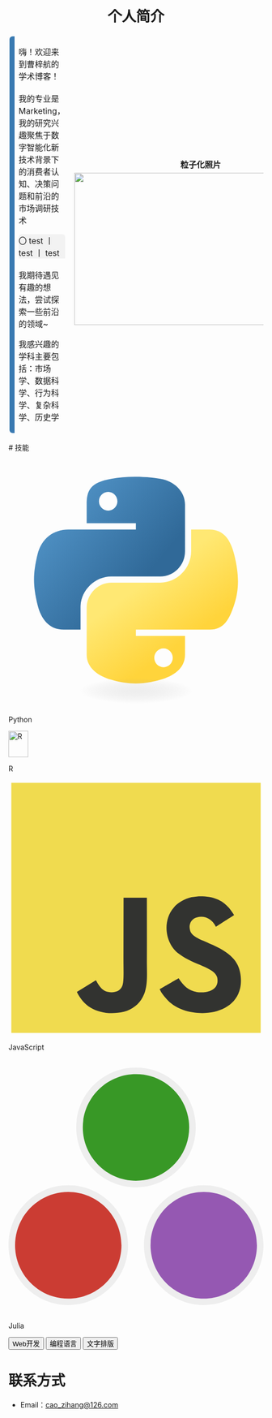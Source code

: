# <center>个人简介</center>

<table style="border-collapse: separate;">
    <tbody>
        <tr>
            <td style="border-top: 0px !important; border-bottom: 0px !important; border-right: 0px !important; border-left: 10px solid #3879B1 !important; border-radius: 6px !important; white-space: normal;">
                <p>
                    嗨！欢迎来到曹梓航的学术博客！<br>
                    <br>
                    我的专业是Marketing，我的研究兴趣聚焦于数字智能化新技术背景下的消费者认知、决策问题和前沿的市场调研技术<br>
                    <li style='background-color: #f2f2f2; border-top-left-radius: 6px;border-top-right-radius: 6px; display: flex; justify-content: center;list-style-position: inside;'>
                      〇 test 丨 test 丨 test
                 </li>
                    <br>
                    我期待遇见有趣的想法，尝试探索一些前沿的领域~
                </p>
                <p>
                    我感兴趣的学科主要包括：市场学、数据科学、行为科学、复杂科学、历史学
                </p>
            </td>
            <td style="border-top: 0px !important; border-bottom: 0px !important; border-left: 0px !important; border-right: 10px solid #3879B1 !important; border-radius: 6px !important; ">
                <p align='center' style="line-height: 1; margin-bottom: 8px; margin-top: 35px; font-weight: bold">
                    粒子化照片
                </p>
                <img src="https://img.caozihang.com/img/202306261616374.gif" width='500' height='300' style='padding-top: 0em;'>
            </td>
        </tr>
    </tbody>
</table>
# 技能
<div class="skillSection">
    <div class="skillContainer" id="skill_1">
        <div class="skill">
            <div class="skillIcon">
                <svg xmlns="http://www.w3.org/2000/svg" viewBox="0 0 128 128">
                    <linearGradient id="python-original-a" gradientUnits="userSpaceOnUse" x1="70.252" y1="1237.476"
                        x2="170.659" y2="1151.089" gradientTransform="matrix(.563 0 0 -.568 -29.215 707.817)">
                        <stop offset="0" stop-color="#5A9FD4" />
                        <stop offset="1" stop-color="#306998" />
                    </linearGradient>
                    <linearGradient id="python-original-b" gradientUnits="userSpaceOnUse" x1="209.474" y1="1098.811"
                        x2="173.62" y2="1149.537" gradientTransform="matrix(.563 0 0 -.568 -29.215 707.817)">
                        <stop offset="0" stop-color="#FFD43B" />
                        <stop offset="1" stop-color="#FFE873" />
                    </linearGradient>
                    <path fill="url(#python-original-a)"
                        d="M63.391 1.988c-4.222.02-8.252.379-11.8 1.007-10.45 1.846-12.346 5.71-12.346 12.837v9.411h24.693v3.137H29.977c-7.176 0-13.46 4.313-15.426 12.521-2.268 9.405-2.368 15.275 0 25.096 1.755 7.311 5.947 12.519 13.124 12.519h8.491V67.234c0-8.151 7.051-15.34 15.426-15.34h24.665c6.866 0 12.346-5.654 12.346-12.548V15.833c0-6.693-5.646-11.72-12.346-12.837-4.244-.706-8.645-1.027-12.866-1.008zM50.037 9.557c2.55 0 4.634 2.117 4.634 4.721 0 2.593-2.083 4.69-4.634 4.69-2.56 0-4.633-2.097-4.633-4.69-.001-2.604 2.073-4.721 4.633-4.721z"
                        transform="translate(0 10.26)" />
                    <path fill="url(#python-original-b)"
                        d="M91.682 28.38v10.966c0 8.5-7.208 15.655-15.426 15.655H51.591c-6.756 0-12.346 5.783-12.346 12.549v23.515c0 6.691 5.818 10.628 12.346 12.547 7.816 2.297 15.312 2.713 24.665 0 6.216-1.801 12.346-5.423 12.346-12.547v-9.412H63.938v-3.138h37.012c7.176 0 9.852-5.005 12.348-12.519 2.578-7.735 2.467-15.174 0-25.096-1.774-7.145-5.161-12.521-12.348-12.521h-9.268zM77.809 87.927c2.561 0 4.634 2.097 4.634 4.692 0 2.602-2.074 4.719-4.634 4.719-2.55 0-4.633-2.117-4.633-4.719 0-2.595 2.083-4.692 4.633-4.692z"
                        transform="translate(0 10.26)" />
                    <radialGradient id="python-original-c" cx="1825.678" cy="444.45" r="26.743"
                        gradientTransform="matrix(0 -.24 -1.055 0 532.979 557.576)" gradientUnits="userSpaceOnUse">
                        <stop offset="0" stop-color="#B8B8B8" stop-opacity=".498" />
                        <stop offset="1" stop-color="#7F7F7F" stop-opacity="0" />
                    </radialGradient>
                    <path opacity=".444" fill="url(#python-original-c)"
                        d="M97.309 119.597c0 3.543-14.816 6.416-33.091 6.416-18.276 0-33.092-2.873-33.092-6.416 0-3.544 14.815-6.417 33.092-6.417 18.275 0 33.091 2.872 33.091 6.417z" />
                </svg>
            </div>
            <p class="text">Python</p>
        </div>
        <div class="skill">
            <div class="skillIcon">
                <img src="https://img.caozihang.com/img/202403312138388.png" alt="R" width="38.78pt"
                    style="margin: 0; max-width: none; height: 38.78pt!important">
            </div>
            <p class="text">R</p>
        </div>
        <div class="skill">
            <div class="skillIcon">
                <svg xmlns="http://www.w3.org/2000/svg" viewBox="0 0 128 128">
                    <path fill="#F0DB4F" d="M1.408 1.408h125.184v125.185H1.408z" />
                    <path fill="#323330"
                        d="M116.347 96.736c-.917-5.711-4.641-10.508-15.672-14.981-3.832-1.761-8.104-3.022-9.377-5.926-.452-1.69-.512-2.642-.226-3.665.821-3.32 4.784-4.355 7.925-3.403 2.023.678 3.938 2.237 5.093 4.724 5.402-3.498 5.391-3.475 9.163-5.879-1.381-2.141-2.118-3.129-3.022-4.045-3.249-3.629-7.676-5.498-14.756-5.355l-3.688.477c-3.534.893-6.902 2.748-8.877 5.235-5.926 6.724-4.236 18.492 2.975 23.335 7.104 5.332 17.54 6.545 18.873 11.531 1.297 6.104-4.486 8.08-10.234 7.378-4.236-.881-6.592-3.034-9.139-6.949-4.688 2.713-4.688 2.713-9.508 5.485 1.143 2.499 2.344 3.63 4.26 5.795 9.068 9.198 31.76 8.746 35.83-5.176.165-.478 1.261-3.666.38-8.581zM69.462 58.943H57.753l-.048 30.272c0 6.438.333 12.34-.714 14.149-1.713 3.558-6.152 3.117-8.175 2.427-2.059-1.012-3.106-2.451-4.319-4.485-.333-.584-.583-1.036-.667-1.071l-9.52 5.83c1.583 3.249 3.915 6.069 6.902 7.901 4.462 2.678 10.459 3.499 16.731 2.059 4.082-1.189 7.604-3.652 9.448-7.401 2.666-4.915 2.094-10.864 2.07-17.444.06-10.735.001-21.468.001-32.237z" />
                </svg>
            </div>
            <p class="text">JavaScript</p>
        </div>
        <div class="skill">
            <div class="skillIcon">
                <svg xmlns="http://www.w3.org/2000/svg" viewBox="0 0 128 128">
                    <path
                        d="M58.3 93.5c0 15.7-12.7 28.3-28.3 28.3-15.7 0-28.3-12.7-28.3-28.3 0-15.6 12.7-28.3 28.3-28.3 15.6-.1 28.3 12.6 28.3 28.3"
                        fill="#cb3c33" />
                    <path
                        d="M30 123.4c-16.5 0-30-13.4-30-30s13.4-30 30-30 30 13.4 30 30-13.5 30-30 30zm0-56.6c-14.7 0-26.7 12-26.7 26.7s12 26.7 26.7 26.7 26.7-12 26.7-26.7-12-26.7-26.7-26.7z"
                        fill="#eee" />
                    <path
                        d="M126.4 93.5c0 15.7-12.7 28.3-28.3 28.3s-28.3-12.7-28.3-28.3c0-15.6 12.7-28.3 28.3-28.3s28.3 12.6 28.3 28.3"
                        fill="#9558b2" />
                    <path
                        d="M98 123.4c-16.5 0-30-13.4-30-30s13.4-30 30-30 30 13.4 30 30-13.4 30-30 30zm0-56.6c-14.7 0-26.7 12-26.7 26.7s12 26.7 26.7 26.7 26.7-12 26.7-26.7S112.8 66.8 98 66.8z"
                        fill="#eee" />
                    <path
                        d="M92.4 34.5c0 15.6-12.7 28.3-28.3 28.3-15.7 0-28.3-12.7-28.3-28.3S48.4 6.2 64 6.2c15.7 0 28.4 12.7 28.4 28.3"
                        fill="#389826" />
                    <path
                        d="M64 64.5c-16.5 0-30-13.4-30-30s13.4-30 30-30 30 13.4 30 30-13.5 30-30 30zm0-56.7c-14.7 0-26.7 12-26.7 26.7s12 26.7 26.7 26.7 26.7-12 26.7-26.7S78.7 7.8 64 7.8z"
                        fill="#eee" />
                </svg>
            </div>
            <p class="text">Julia</p>
        </div>
    </div>
    <div class="skillContainer" id="skill_2" style="display: none">
        <div class="skill">
            <div class="skillIcon">
                <svg xmlns="http://www.w3.org/2000/svg" viewBox="0 0 128 128">
                    <path
                        d="M0 8.934l49.854.158 14.167 24.47 14.432-24.47L128 8.935l-63.834 110.14zm126.98.637l-24.36.02-38.476 66.053L25.691 9.592.942 9.572l63.211 107.89zm-25.149-.008l-22.745.168-15.053 24.647L49.216 9.73l-22.794-.168 37.731 64.476zm-75.834-.17l23.002.009m-23.002-.01l23.002.01"
                        fill="none" />
                    <path d="M25.997 9.393l23.002.009L64.035 34.36 79.018 9.404 102 9.398 64.15 75.053z"
                        fill="#35495e" />
                    <path d="M.91 9.569l25.067-.172 38.15 65.659L101.98 9.401l25.11.026-62.966 108.06z"
                        fill="#41b883" />
                </svg>
            </div>
            <p class="text">Vue 3</p>
        </div>
        <div class="skill">
            <div class="skillIcon">
                <svg xmlns="http://www.w3.org/2000/svg" viewBox="0 0 128 128">
                    <defs>
                        <linearGradient id="a" x1="76.079" x2="523.48" y1="10.798" y2="365.95"
                            gradientTransform="translate(1.11 14.613) scale(.24566)" gradientUnits="userSpaceOnUse">
                            <stop offset="0" stop-color="#9013fe" />
                            <stop offset="1" stop-color="#6610f2" />
                        </linearGradient>
                        <linearGradient id="b" x1="193.51" x2="293.51" y1="109.74" y2="278.87"
                            gradientTransform="translate(0 52)" gradientUnits="userSpaceOnUse">
                            <stop offset="0" stop-color="#fff" />
                            <stop offset="1" stop-color="#f1e5fc" />
                        </linearGradient>
                        <filter id="c" width="197" height="249" x="161.9" y="135.46" color-interpolation-filters="sRGB"
                            filterUnits="userSpaceOnUse">
                            <feFlood flood-opacity="0" result="BackgroundImageFix" />
                            <feColorMatrix in="SourceAlpha" values="0 0 0 0 0 0 0 0 0 0 0 0 0 0 0 0 0 0 127 0" />
                            <feOffset dy="4" />
                            <feGaussianBlur stdDeviation="8" />
                            <feColorMatrix values="0 0 0 0 0 0 0 0 0 0 0 0 0 0 0 0 0 0 0.15 0" />
                            <feBlend in2="BackgroundImageFix" result="effect1_dropShadow" />
                            <feBlend in="SourceGraphic" in2="effect1_dropShadow" result="shape" />
                        </filter>
                    </defs>
                    <path fill="url(#a)"
                        d="M14.985 27.712c-.237-6.815 5.072-13.099 12.249-13.099h73.54c7.177 0 12.486 6.284 12.249 13.099-.228 6.546.068 15.026 2.202 21.94 2.141 6.936 5.751 11.319 11.664 11.883v6.387c-5.913.564-9.523 4.947-11.664 11.883-2.134 6.914-2.43 15.394-2.202 21.94.237 6.815-5.072 13.098-12.249 13.098h-73.54c-7.177 0-12.486-6.284-12.249-13.098.228-6.546-.068-15.026-2.203-21.94-2.14-6.935-5.76-11.319-11.673-11.883v-6.387c5.913-.563 9.533-4.947 11.673-11.883 2.135-6.914 2.43-15.394 2.203-21.94z" />
                    <path fill="url(#b)"
                        d="M267.1 364.46c47.297 0 75.798-23.158 75.798-61.355 0-28.873-20.336-49.776-50.532-53.085v-1.203c22.185-3.609 39.594-24.211 39.594-47.219 0-32.783-25.882-54.138-65.322-54.138h-88.74v217zm-54.692-189.48h45.911c24.958 0 39.131 11.128 39.131 31.279 0 21.505-16.484 33.535-46.372 33.535h-38.67zm0 161.96v-71.431h45.602c32.661 0 49.608 12.03 49.608 35.49 0 23.459-16.484 35.941-47.605 35.941z"
                        filter="url(#c)" transform="translate(1.494 2.203) scale(.24566)" />
                </svg>
            </div>
            <p class="text">Bootstrap 5</p>
        </div>
        <div class="skill">
            <div class="skillIcon">
                <svg xmlns="http://www.w3.org/2000/svg" viewBox="0 0 128 128">
                    <path fill="#1697f6" d="M65.3 34.414 40.84 76.79 64 116.926l30.672-53.13 30.66-53.128H79Zm0 0" />
                    <path fill="#aeddff" d="m33.34 63.797 1.605 2.793 22.88-39.649 9.402-16.273H2.668Zm0 0" />
                    <path fill="#1867c0" d="M79 10.668C90.594 48.82 64 116.926 64 116.926L40.84 76.789Zm0 0" />
                    <path fill="#7bc6ff" d="M67.227 10.668c-48.844 0-32.282 55.922-32.282 55.922Zm0 0" />
                </svg>
            </div>
            <p class="text">Vuetify</p>
        </div>
        <div class="skill">
            <div class="skillIcon">
                <img src="https://img.caozihang.com/img/202403312320663.png" alt="PySide 6" width="38.78pt"
                    style="margin: 0; max-width: none; height: 38.78pt!important">
            </div>
            <p class="text">Django</p>
        </div>
        <div class="skill">
            <div class="skillIcon">
                <svg xmlns="http://www.w3.org/2000/svg" viewBox="0 0 128 128">
                    <g fill="#47848f">
                        <path
                            d="M49.07 32.66c-14.37-2.62-25.72.12-30.25 8-3.38 5.85-2.41 13.61 2.34 21.9a1.47 1.47 0 002.56-1.47c-4.28-7.47-5.12-14.17-2.35-19 3.76-6.51 13.89-9 27.17-6.54a1.47 1.47 0 10.53-2.9zM28.63 72.61a92.2 92.2 0 0022 17.34c20.84 12 43 15.25 54 7.79a1.47 1.47 0 00-1.66-2.43C93.11 102 72 98.92 52.07 87.39a89.27 89.27 0 01-21.26-16.77 1.47 1.47 0 00-2.18 2z" />
                        <path
                            d="M101.06 70.81c9.41-11.11 12.69-22.29 8.17-30.11-3.32-5.76-10.35-8.8-19.69-8.92a1.47 1.47 0 000 2.95c8.4.11 14.45 2.73 17.18 7.45 3.75 6.5.82 16.47-7.87 26.74a1.47 1.47 0 102.25 1.9zM76.89 33.15a92 92 0 00-26.25 10.4C29.13 56 15.09 74.29 17 87.57a1.47 1.47 0 003-.43C18.23 75.35 31.53 58 52.11 46.11A89.07 89.07 0 0177.51 36a1.47 1.47 0 10-.62-2.88z" />
                        <path
                            d="M42 96.78C47 110.51 55 119 64.05 119c6.6 0 12.7-4.5 17.46-12.42A1.47 1.47 0 1079 105c-4.28 7.12-9.53 11-14.94 11-7.52 0-14.69-7.54-19.24-20.24a1.47 1.47 0 00-2.77 1zm45-2.69a92.5 92.5 0 003.91-27.3c0-24.41-8.54-45.44-20.71-50.85a1.47 1.47 0 00-1.2 2.7c10.85 4.82 19 24.78 19 48.15a89.57 89.57 0 01-3.78 26.42 1.47 1.47 0 002.81.88zM114.71 92.65a7.05 7.05 0 10-7.05 7.05 7.05 7.05 0 007.05-7.05zm-2.95 0a4.1 4.1 0 11-4.1-4.1 4.1 4.1 0 014.1 4.1zM20.34 99.7a7.05 7.05 0 10-7.05-7.05 7.05 7.05 0 007.05 7.05zm0-2.95a4.1 4.1 0 114.1-4.1 4.1 4.1 0 01-4.1 4.1z" />
                        <path
                            d="M64.05 23.13A7.05 7.05 0 1057 16.08a7.05 7.05 0 007.05 7.05zm0-2.95a4.1 4.1 0 114.1-4.1 4.1 4.1 0 01-4.1 4.1zM65.13 71.77A5.1 5.1 0 1169 65.71a5.1 5.1 0 01-3.87 6.06z" />
                    </g>
                </svg>
            </div>
            <p class="text">Electron</p>
        </div>
        <div class="skill">
            <div class="skillIcon">
                <img src="https://img.caozihang.com/img/202403312309572.png" alt="PySide 6" width="38.78pt"
                    style="margin: 0; max-width: none; height: 38.78pt!important">
            </div>
            <p class="text">PySide 6</p>
        </div>
        <div class="skill">
            <div class="skillIcon">
                <img src="https://img.caozihang.com/img/202403312310784.png" alt="Shiny" width="38.78pt"
                    style="margin: 0; max-width: none; height: 38.78pt!important">
            </div>
            <p class="text">Shiny</p>
        </div>
    </div>
    <div class="skillContainer" id="skill_3" style="display: none">
        <div class="skill">
            <div class="skillIcon">
                <img src="https://img.caozihang.com/img/202403312324389.png" alt="Typst" width="38.78pt"
                    style="margin: 0; max-width: none; height: 38.78pt!important">
            </div>
            <p class="text">Typst</p>
        </div>
        <div class="skill">
            <div class="skillIcon">
                <img src="https://img.caozihang.com/img/latex-svgrepo-com.png" alt="Typst" width="38.78pt"
                    style="margin: 0; max-width: none; height: 38.78pt!important">
            </div>
            <p class="text">LaTeX</p>
        </div>
    </div>
    <div class="use">
        <button id="skill_tab_2">Web开发</button>
        <button class="using" id="skill_tab_1">编程语言</button>
        <button id="skill_tab_3">文字排版</button>
    </div>
</div>

# 联系方式

- Email：<cao_zihang@126.com>
